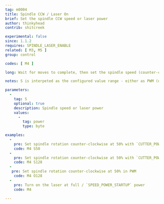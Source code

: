 ```yaml
---
tag: m0004
title: Spindle CCW / Laser On
brief: Set the spindle CCW speed or laser power
author: thinkyhead
contrib: shitcreek

experimental: false
since: 1.1.2
requires: SPINDLE_LASER_ENABLE
related: [ M3, M5 ]
group: control

codes: [ M4 ]

long: Wait for moves to complete, then set the spindle speed (counter-clockwise) or laser power.

notes: S is interpeted as the configured value range - either as PWM (default), Percent or RPM (see `CUTTER_POWER_DISPLAY`).

parameters:
  -
    tag: S
    optional: true
    description: Spindle speed or laser power
    values:
      -
        tag: power
        type: byte

examples:
  -
    pre: Set spindle rotation counter-clockwise at 50% with `CUTTER_POWER_DISPLAY` set to `PERCENT`
    code: M4 S50
  -
    pre: Set spindle rotation counter-clockwise at 50% with `CUTTER_POWER_DISPLAY` set to `PWM`
    code: M4 S128
  -
   pre: Set spindle rotation counter-clockwise at 50% in PWM
    code: M4 O128
  -
    pre: Turn on the laser at full / `SPEED_POWER_STARTUP` power
    code: M4 

---
```

